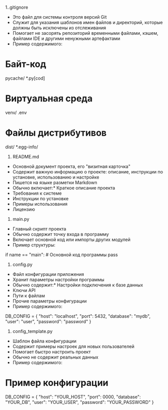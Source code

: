 1..gitignore
* Это файл для системы контроля версий Git
* Служит для указания шаблонов имен файлов и директорий, которые должны быть исключены из отслеживания
* Помогает не засорять репозиторий временными файлами, кэшем, файлами IDE и другими ненужными артефактами
* Пример содержимого:
 
# Байт-код
pycache/
*.py[cod]

# Виртуальная среда
venv/
.env

# Файлы дистрибутивов
dist/
*.egg-info/
 
1. README.md
* Основной документ проекта, его "визитная карточка"
* Содержит важную информацию о проекте: описание, инструкции по установке, использованию и настройке
* Пишется на языке разметки Markdown
* Обычно включает:* Краткое описание проекта
* Требования к системе
* Инструкции по установке
* Примеры использования
* Лицензию
1. main.py
* Главный скрипт проекта
* Обычно содержит точку входа в программу
* Включает основной код или импорты других модулей
* Пример структуры:
 
if name == "main":
    # Основной код программы
    pass
 
1. config.py
* Файл конфигурации приложения
* Хранит параметры настройки программы
* Обычно содержит:* Настройки подключения к базе данных
* Ключи API
* Пути к файлам
* Прочие параметры конфигурации
* Пример содержимого:
 
DB_CONFIG = {
    "host": "localhost",
    "port": 5432,
    "database": "mydb",
    "user": "user",
    "password": "password"
}
 
1. config_template.py
* Шаблон файла конфигурации
* Содержит примеры настроек для новых пользователей
* Помогает быстро настроить проект
* Обычно не содержит реальных данных
* Пример содержимого:
 
# Пример конфигурации
DB_CONFIG = {
    "host": "YOUR_HOST",
    "port": 0000,
    "database": "YOUR_DB",
    "user": "YOUR_USER",
    "password": "YOUR_PASSWORD"
}
 